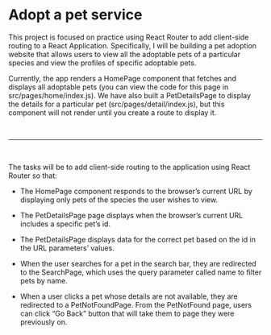 # Adopt a pet service

This project is focused on practice using React Router to add client-side routing to a React Application. Specifically, I will be building a pet adoption website that allows users to view all the adoptable pets of a particular species and view the profiles of specific adoptable pets.

Currently, the app renders a HomePage component that fetches and displays all adoptable pets (you can view the code for this page in src/pages/home/index.js). We have also built a PetDetailsPage to display the details for a particular pet (src/pages/detail/index.js), but this component will not render until you create a route to display it.

<br>


---

<Br>

The tasks will be to add client-side routing to the application using React Router so that:

 - The HomePage component responds to the browser’s current URL by displaying only pets of the species the user wishes to view.

- The PetDetailsPage page displays when the browser’s current URL includes a specific pet’s id.

- The PetDetailsPage displays data for the correct pet based on the id in the URL parameters’ values.

- When the user searches for a pet in the search bar, they are redirected to the SearchPage, which uses the query parameter called name to filter pets by name.

- When a user clicks a pet whose details are not available, they are redirected to a PetNotFoundPage. From the PetNotFound page, users can click “Go Back” button that will take them to page they were previously on.